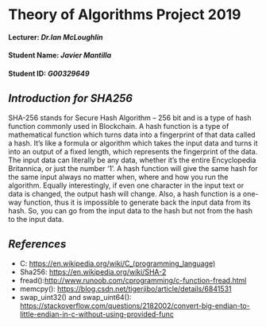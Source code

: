 # Theory of Algorithms Project 2019
#### Lecturer: *Dr.Ian McLoughlin*
#### Student Name: *Javier Mantilla*
#### Student ID: *G00329649*

## *Introduction for SHA256*
SHA-256 stands for Secure Hash Algorithm – 256 bit and is a type of hash function commonly used in Blockchain. A hash function is a type of mathematical function which turns data into a fingerprint of that data called a hash. It’s like a formula or algorithm which takes the input data and turns it into an output of a fixed length, which represents the fingerprint of the data.</br>
The input data can literally be any data, whether it’s the entire Encyclopedia Britannica, or just the number ‘1’. A hash function will give the same hash for the same input always no matter when, where and how you run the algorithm. Equally interestingly, if even one character in the input text or data is changed, the output hash will change. Also, a hash function is a one-way function, thus it is impossible to generate back the input data from its hash. So, you can go from the input data to the hash but not from the hash to the input data.</br>

## *References*
* C: https://en.wikipedia.org/wiki/C_(programming_language) <br/>
* Sha256: https://en.wikipedia.org/wiki/SHA-2 <br/>
* fread():http://www.runoob.com/cprogramming/c-function-fread.html</br>
* memcpy(): https://blog.csdn.net/tigerjibo/article/details/6841531</br>
* swap_uint32() and swap_uint64(): https://stackoverflow.com/questions/2182002/convert-big-endian-to-little-endian-in-c-without-using-provided-func</br>
